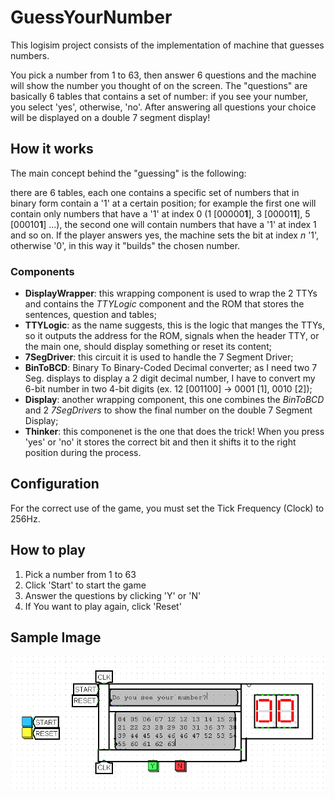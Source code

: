 # GuessYourNumber

This logisim project consists of the implementation of machine that guesses numbers.  

You pick a number from 1 to 63, then answer 6 questions and the machine will show the number you thought of on the screen. The "questions" are basically 6 tables that contains a set of number: if you see your number, you select 'yes', otherwise, 'no'. After answering all questions your choice will be displayed on a double 7 segment display!

## How it works

The main concept behind the "guessing" is the following:

there are 6 tables, each one contains a specific set of numbers that in binary form contain a '1' at a certain position; for example the first one will contain only numbers that have a '1' at index 0 (1 [00000**1**], 3 [00001**1**], 5 [00010**1**] ...), the second one will contain numbers that have a '1' at index 1 and so on. If the player answers yes, the machine sets the bit at index *n* '1', otherwise '0', in this way it "builds" the chosen number.

### Components

- **DisplayWrapper**: this wrapping component is used to wrap the 2 TTYs and contains the *TTYLogic* component and the ROM that stores the sentences, question and tables;
- **TTYLogic**: as the name suggests, this is the logic that manges the TTYs, so it outputs the address for the ROM, signals when the header TTY, or the main one, should display something or reset its content;
- **7SegDriver**: this circuit it is used to handle the 7 Segment Driver;
- **BinToBCD**: Binary To Binary-Coded Decimal converter; as I need two 7 Seg. displays to display a 2 digit decimal number, I have to convert my 6-bit number in two 4-bit digits (ex. 12 [001100] -> 0001 [1], 0010 [2]);
- **Display**: another wrapping component, this one combines the *BinToBCD* and 2 *7SegDrivers* to show the final number on the double 7 Segment Display;
- **Thinker**: this componenet is the one that does the trick! When you press 'yes' or 'no' it stores the correct bit and then it shifts it to the right position during the process.

## Configuration

For the correct use of the game, you must set the Tick Frequency (Clock) to 256Hz.

## How to play

1. Pick a number from 1 to 63
2. Click 'Start' to start the game
3. Answer the questions by clicking 'Y' or 'N'
4. If You want to play again, click 'Reset'

## Sample Image

![A sample image of the main game](./img/sample_img.png)
